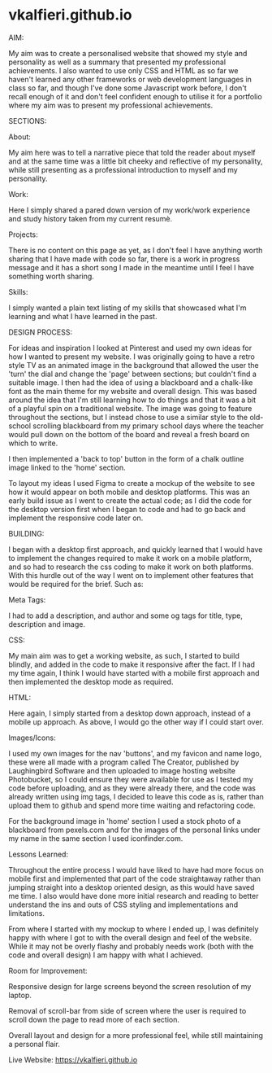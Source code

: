 # vkalfieri.github.io

AIM:

My aim was to create a personalised website that showed my style and personality as well as a summary that presented my professional
achievements. I also wanted to use only CSS and HTML as so far we haven't learned any other frameworks or web development languages in
class so far, and though I've done some Javascript work before, I don't recall enough of it and don't feel confident enough to utilise it
for a portfolio where my aim was to present my professional achievements.

SECTIONS:

About:

My aim here was to tell a narrative piece that told the reader about myself and at the same time was a little bit cheeky and reflective of
my personality, while still presenting as a professional introduction to myself and my personality.

Work:

Here I simply shared a pared down version of my work/work experience and study history taken from my current resumè.

Projects:

There is no content on this page as yet, as I don't feel I have anything worth sharing that I have made with code so far, there is a work
in progress message and it has a short song I made in the meantime until I feel I have something worth sharing.

Skills:

I simply wanted a plain text listing of my skills that showcased what I'm learning and what I have learned in the past.

DESIGN PROCESS:

For ideas and inspiration I looked at Pinterest and used my own ideas for how I wanted to present my website. I was originally going to have
a retro style TV as an animated image in the background that allowed the user the 'turn' the dial and change the 'page' between sections;
but couldn't find a suitable image. I then had the idea of using a blackboard and a chalk-like font as the main theme for my website and
overall design. This was based around the idea that I'm still learning how to do things and that it was a bit of a playful spin on a
traditional website. The image was going to feature throughout the sections, but I instead chose to use a similar style to the old-school
scrolling blackboard from my primary school days where the teacher would pull down on the bottom of the board and reveal a fresh board
on which to write.

I then implemented a 'back to top' button in the form of a chalk outline image linked to the 'home' section.

To layout my ideas I used Figma to create a mockup of the website to see how it would appear on both mobile and desktop platforms. This
was an early build issue as I went to create the actual code; as I did the code for the desktop version first when I began to code and
had to go back and implement the responsive code later on.

BUILDING:

I began with a desktop first approach, and quickly learned that I would have to implement the changes required to make it work on a
mobile platform, and so had to research the css coding to make it work on both platforms. With this hurdle out of the way I went on to
implement other features that would be required for the brief. Such as:

Meta Tags:

I had to add a description, and author and some og tags for title, type, description and image.

CSS:

My main aim was to get a working website, as such, I started to build blindly, and added in the code to make it responsive after the fact.
If I had my time again, I think I would have started with a mobile first approach and then implemented the desktop mode as required.

HTML:

Here again, I simply started from a desktop down approach, instead of a mobile up approach. As above, I would go the other way if I
could start over.

Images/Icons:

I used my own images for the nav 'buttons', and my favicon and name logo, these were all made with a program called The Creator, published
by Laughingbird Software and then uploaded to image hosting website Photobucket, so I could ensure they were available for use as I tested
my code before uploading, and as they were already there, and the code was already written using img tags, I decided to leave this code as
is, rather than upload them to github and spend more time waiting and refactoring code.

For the background image in 'home' section I used a stock photo of a blackboard from pexels.com and for the images of the personal links
under my name in the same section I used iconfinder.com.

Lessons Learned:

Throughout the entire process I would have liked to have had more focus on mobile first and implemented that part of the code straightaway
rather than jumping straight into a desktop oriented design, as this would have saved me time. I also would have done more initial research
and reading to better understand the ins and outs of CSS styling and implementations and limitations.

From where I started with my mockup to where I ended up, I was definitely happy with where I got to with the overall design and feel of
the website. While it may not be overly flashy and probably needs work (both with the code and overall design) I am happy with what I
achieved.

Room for Improvement:

Responsive design for large screens beyond the screen resolution of my laptop.

Removal of scroll-bar from side of screen where the user is required to scroll down the page to read more of each section.

Overall layout and design for a more professional feel, while still maintaining a personal flair.

Live Website: https://vkalfieri.github.io
